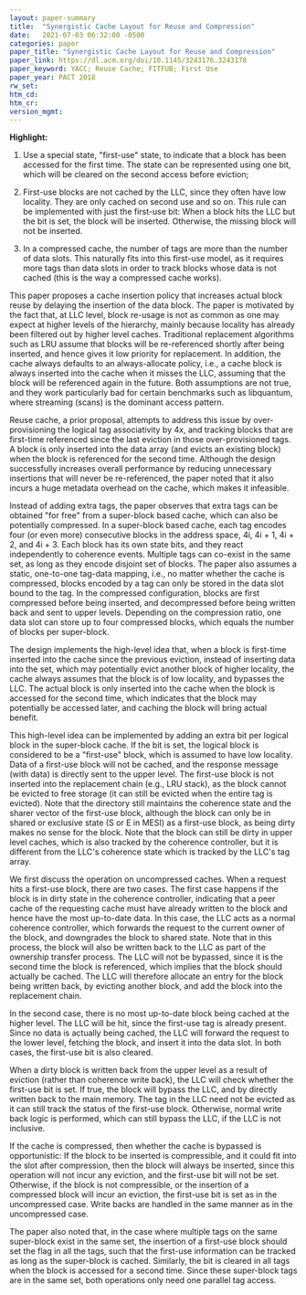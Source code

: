 ```yaml
---
layout: paper-summary
title:  "Synergistic Cache Layout for Reuse and Compression"
date:   2021-07-03 06:32:00 -0500
categories: paper
paper_title: "Synergistic Cache Layout for Reuse and Compression"
paper_link: https://dl.acm.org/doi/10.1145/3243176.3243178
paper_keyword: YACC; Reuse Cache; FITFUB; First Use
paper_year: PACT 2018
rw_set:
htm_cd:
htm_cr:
version_mgmt:
---
```


**Highlight:**

1. Use a special state, "first-use" state, to indicate that a block has been accessed for the first time. The state
   can be represented using one bit, which will be cleared on the second access before eviction;

2. First-use blocks are not cached by the LLC, since they often have low locality. They are only cached on second use
   and so on. This rule can be implemented with just the first-use bit: When a block hits the LLC but the bit is set,
   the block will be inserted. Otherwise, the missing block will not be inserted.

3. In a compressed cache, the number of tags are more than the number of data slots. This naturally fits into 
   this first-use model, as it requires more tags than data slots in order to track blocks whose data is not 
   cached (this is the way a compressed cache works).



This paper proposes a cache insertion policy that increases actual block reuse by delaying the insertion of the data
block. The paper is motivated by the fact that, at LLC level, block re-usage is not as common as one may expect at 
higher levels of the hierarchy, mainly because locality has already been filtered out by higher level caches.
Traditional replacement algorithms such as LRU assume that blocks will be re-referenced shortly after being inserted,
and hence gives it low priority for replacement. In addition, the cache always defaults to an always-allocate policy,
i.e., a cache block is always inserted into the cache when it misses the LLC, assuming that the block will be 
referenced again in the future. 
Both assumptions are not true, and they work particularly bad for certain benchmarks such as libquantum, where 
streaming (scans) is the dominant access pattern.

Reuse cache, a prior proposal, attempts to address this issue by over-provisioning the logical tag associativity
by 4x, and tracking blocks that are first-time referenced since the last eviction in those over-provisioned 
tags. A block is only inserted into the data array (and evicts an existing block) when the block is referenced for
the second time. 
Although the design successfully increases overall performance by reducing unnecessary insertions that will never
be re-referenced, the paper noted that it also incurs a huge metadata overhead on the cache, which makes it infeasible.

Instead of adding extra tags, the paper observes that extra tags can be obtained "for free" from a super-block based 
cache, which can also be potentially compressed. 
In a super-block based cache, each tag encodes four (or even more) consecutive blocks in the address space, 
4i, 4i + 1, 4i + 2, and 4i + 3. Each block has its own state bits, and they react independently to coherence events.
Multiple tags can co-exist in the same set, as long as they encode disjoint set of blocks.
The paper also assumes a static, one-to-one tag-data mapping, i.e., no matter whether the cache is compressed, 
blocks encoded by a tag can only be stored in the data slot bound to the tag.
In the compressed configuration, blocks are first compressed before being inserted, and decompressed before
being written back and sent to upper levels. Depending on the compression ratio, one data slot can store up to
four compressed blocks, which equals the number of blocks per super-block.

The design implements the high-level idea that, when a block is first-time inserted into the cache since the 
previous eviction, instead of inserting data into the set, which may potentially evict another block of higher
locality, the cache always assumes that the block is of low locality, and bypasses the LLC. The actual block is
only inserted into the cache when the block is accessed for the second time, which indicates that the block may
potentially be accessed later, and caching the block will bring actual benefit. 

This high-level idea can be implemented by adding an extra bit per logical block in the super-block cache.
If the bit is set, the logical block is considered to be a "first-use" block, which is assumed to have low locality.
Data of a first-use block will not be cached, and the response message (with data) is directly sent to the upper level.
The first-use block is not inserted into the replacement chain (e.g., LRU stack), as the block cannot be evicted
to free storage (it can still be evicted when the entire tag is evicted).
Note that the directory still maintains the coherence state and the sharer vector of the first-use block, although
the block can only be in shared or exclusive state (S or E in MESI) as a first-use block, as being dirty makes no sense
for the block.
Note that the block can still be dirty in upper level caches, which is also tracked by the
coherence controller, but it is different from the LLC's coherence state which is tracked by the LLC's tag array.

We first discuss the operation on uncompressed caches.
When a request hits a first-use block, there are two cases. 
The first case happens if the block is in dirty state in the coherence controller, indicating that a peer cache of 
the requesting cache must have already written to the block and hence have the most up-to-date data.
In this case, the LLC acts as a normal coherence controller, which forwards the request to the current owner of the 
block, and downgrades the block to shared state. Note that in this process, the block will also be written back 
to the LLC as part of the ownership transfer process. The LLC will not be bypassed, since it is the second time 
the block is referenced, which implies that the block should actually be cached. 
The LLC will therefore allocate an entry for the block being written back, by evicting another block, and add the
block into the replacement chain.

In the second case, there is no most up-to-date block being cached at the higher level. The LLC will be hit, since 
the first-use tag is already present. Since no data is actually being cached, the LLC will forward the request to 
the lower level, fetching the block, and insert it into the data slot.
In both cases, the first-use bit is also cleared.

When a dirty block is written back from the upper level as a result of eviction (rather than coherence write back),
the LLC will check whether the first-use bit is set. If true, the block will bypass the LLC, and by directly written
back to the main memory. The tag in the LLC need not be evicted as it can still track the status of the 
first-use block. Otherwise, normal write back logic is performed, which can still bypass the LLC, if the LLC is
not inclusive.

If the cache is compressed, then whether the cache is bypassed is opportunistic: If the block to be inserted is 
compressible, and it could fit into the slot after compression, then the block will always be inserted, since this
operation will not incur any eviction, and the first-use bit will not be set.
Otherwise, if the block is not compressible, or the insertion of a compressed block will incur an eviction, the 
first-use bit is set as in the uncompressed case.
Write backs are handled in the same manner as in the uncompressed case.

The paper also noted that, in the case where multiple tags on the same super-block exist in the same set,
the insertion of a first-use block should set the flag in all the tags, such that the first-use information can be
tracked as long as the super-block is cached. 
Similarly, the bit is cleared in all tags when the block is accessed for a second time.
Since these super-block tags are in the same set, both operations only need one parallel tag access.
